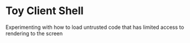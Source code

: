 # Toy Client Shell

Experimenting with how to load untrusted code that has limited access to rendering to the screen

